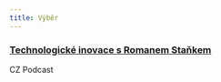 ```yaml
---
title: Výběr
---
```


### [Technologické inovace s Romanem Staňkem](http://www.java.cz/article/cz-podcast-117-technologicke-inovace-s-romanem-stankem)
CZ Podcast
